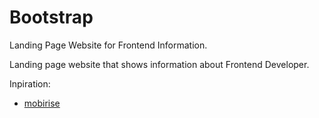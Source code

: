 # Bootstrap

Landing Page Website for Frontend Information.

Landing page website that shows information about Frontend Developer.

Inpiration:

- [mobirise](https://mobirise.com/bootstrap-4-theme/)
